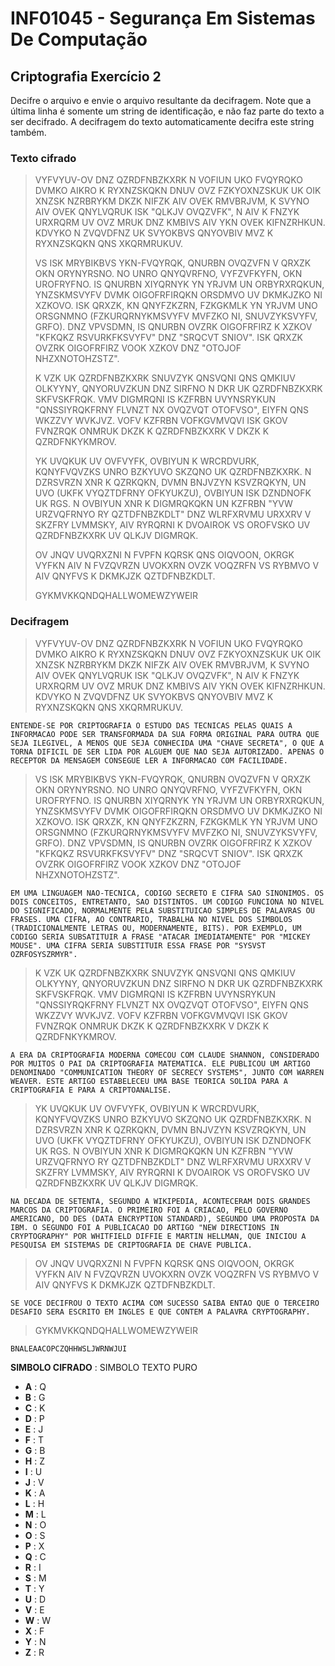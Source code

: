 # INF01045 - Segurança Em Sistemas De Computação

## Criptografia Exercício 2

Decifre o arquivo e envie o arquivo resultante da decifragem. Note que a última linha é somente um string de identificação, e não faz parte do texto a ser decifrado. A decifragem do texto automaticamente decifra este string também.

### Texto cifrado

> VYFVYUV-OV DNZ QZRDFNBZKXRK N VOFIUN UKO FVQYRQKO DVMKO AIKRO K RYXNZSKQKN
> DNUV OVZ FZKYOXNZSKUK UK OIK XNZSK NZRBRYKM DKZK NIFZK AIV OVEK RMVBRJVM,
> K SVYNO AIV OVEK QNYLVQRUK ISK "QLKJV OVQZVFK", N AIV K FNZYK URXRQRM UV
> OVZ MRUK DNZ KMBIVS AIV YKN OVEK KIFNZRHKUN. KDVYKO N ZVQVDFNZ UK SVYOKBVS
> QNYOVBIV MVZ K RYXNZSKQKN QNS XKQRMRUKUV.
> 
> VS ISK MRYBIKBVS YKN-FVQYRQK, QNURBN OVQZVFN V QRXZK OKN ORYNYRSNO. NO UNRO
> QNYQVRFNO, VYFZVFKYFN, OKN UROFRYFNO. IS QNURBN XIYQRNYK YN YRJVM UN ORBYRXRQKUN,
> YNZSKMSVYFV DVMK OIGOFRFIRQKN ORSDMVO UV DKMKJZKO NI XZKOVO. ISK QRXZK, KN
> QNYFZKZRN, FZKGKMLK YN YRJVM UNO ORSGNMNO (FZKURQRNYKMSVYFV MVFZKO NI, SNUVZYKSVYFV,
> GRFO). DNZ VPVSDMN, IS QNURBN OVZRK OIGOFRFIRZ K XZKOV "KFKQKZ RSVURKFKSVYFV" DNZ
> "SRQCVT SNIOV". ISK QRXZK OVZRK OIGOFRFIRZ VOOK XZKOV DNZ "OTOJOF NHZXNOTOHZSTZ".
> 
> K VZK UK QZRDFNBZKXRK SNUVZYK QNSVQNI QNS QMKIUV OLKYYNY, QNYORUVZKUN DNZ SIRFNO
> N DKR UK QZRDFNBZKXRK SKFVSKFRQK. VMV DIGMRQNI IS KZFRBN UVYNSRYKUN "QNSSIYRQKFRNY
> FLVNZT NX OVQZVQT OTOFVSO", EIYFN QNS WKZZVY WVKJVZ. VOFV KZFRBN VOFKGVMVQVI ISK
> GKOV FVNZRQK ONMRUK DKZK K QZRDFNBZKXRK V DKZK K QZRDFNKYKMROV. 
> 
> YK UVQKUK UV OVFVYFK, OVBIYUN K WRCRDVURK, KQNYFVQVZKS UNRO BZKYUVO SKZQNO UK
> QZRDFNBZKXRK. N DZRSVRZN XNR K QZRKQKN, DVMN BNJVZYN KSVZRQKYN, UN UVO
> (UKFK VYQZTDFRNY OFKYUKZU), OVBIYUN ISK DZNDNOFK UK RGS. N OVBIYUN XNR K 
> DIGMRQKQKN UN KZFRBN "YVW URZVQFRNYO RY QZTDFNBZKDLT" DNZ WLRFXRVMU URXXRV
> V SKZFRY LVMMSKY, AIV RYRQRNI K DVOAIROK VS OROFVSKO UV QZRDFNBZKXRK UV QLKJV DIGMRQK.
> 
> OV JNQV UVQRXZNI N FVPFN KQRSK QNS OIQVOON, OKRGK VYFKN AIV N FVZQVRZN
> UVOKXRN OVZK VOQZRFN VS RYBMVO V AIV QNYFVS K DKMKJZK QZTDFNBZKDLT.
> 
> 
> GYKMVKKQNDQHALLWOMEWZYWEIR

### Decifragem

> VYFVYUV-OV DNZ QZRDFNBZKXRK N VOFIUN UKO FVQYRQKO DVMKO AIKRO K RYXNZSKQKN
> DNUV OVZ FZKYOXNZSKUK UK OIK XNZSK NZRBRYKM DKZK NIFZK AIV OVEK RMVBRJVM,
> K SVYNO AIV OVEK QNYLVQRUK ISK "QLKJV OVQZVFK", N AIV K FNZYK URXRQRM UV
> OVZ MRUK DNZ KMBIVS AIV YKN OVEK KIFNZRHKUN. KDVYKO N ZVQVDFNZ UK SVYOKBVS
> QNYOVBIV MVZ K RYXNZSKQKN QNS XKQRMRUKUV.

    ENTENDE-SE POR CRIPTOGRAFIA O ESTUDO DAS TECNICAS PELAS QUAIS A INFORMACAO PODE SER TRANSFORMADA DA SUA FORMA ORIGINAL PARA OUTRA QUE SEJA ILEGIVEL, A MENOS QUE SEJA CONHECIDA UMA "CHAVE SECRETA", O QUE A TORNA DIFICIL DE SER LIDA POR ALGUEM QUE NAO SEJA AUTORIZADO. APENAS O RECEPTOR DA MENSAGEM CONSEGUE LER A INFORMACAO COM FACILIDADE.

> VS ISK MRYBIKBVS YKN-FVQYRQK, QNURBN OVQZVFN V QRXZK OKN ORYNYRSNO. NO UNRO
> QNYQVRFNO, VYFZVFKYFN, OKN UROFRYFNO. IS QNURBN XIYQRNYK YN YRJVM UN ORBYRXRQKUN,
> YNZSKMSVYFV DVMK OIGOFRFIRQKN ORSDMVO UV DKMKJZKO NI XZKOVO. ISK QRXZK, KN
> QNYFZKZRN, FZKGKMLK YN YRJVM UNO ORSGNMNO (FZKURQRNYKMSVYFV MVFZKO NI, SNUVZYKSVYFV,
> GRFO). DNZ VPVSDMN, IS QNURBN OVZRK OIGOFRFIRZ K XZKOV "KFKQKZ RSVURKFKSVYFV" DNZ
> "SRQCVT SNIOV". ISK QRXZK OVZRK OIGOFRFIRZ VOOK XZKOV DNZ "OTOJOF NHZXNOTOHZSTZ".

    EM UMA LINGUAGEM NAO-TECNICA, CODIGO SECRETO E CIFRA SAO SINONIMOS. OS DOIS CONCEITOS, ENTRETANTO, SAO DISTINTOS. UM CODIGO FUNCIONA NO NIVEL DO SIGNIFICADO, NORMALMENTE PELA SUBSTITUICAO SIMPLES DE PALAVRAS OU FRASES. UMA CIFRA, AO CONTRARIO, TRABALHA NO NIVEL DOS SIMBOLOS (TRADICIONALMENTE LETRAS OU, MODERNAMENTE, BITS). POR EXEMPLO, UM CODIGO SERIA SUBSATITUIR A FRASE "ATACAR IMEDIATAMENTE" POR "MICKEY MOUSE". UMA CIFRA SERIA SUBSTITUIR ESSA FRASE POR "SYSVST OZRFOSYSZRMYR". 

> K VZK UK QZRDFNBZKXRK SNUVZYK QNSVQNI QNS QMKIUV OLKYYNY, QNYORUVZKUN DNZ SIRFNO
> N DKR UK QZRDFNBZKXRK SKFVSKFRQK. VMV DIGMRQNI IS KZFRBN UVYNSRYKUN "QNSSIYRQKFRNY
> FLVNZT NX OVQZVQT OTOFVSO", EIYFN QNS WKZZVY WVKJVZ. VOFV KZFRBN VOFKGVMVQVI ISK
> GKOV FVNZRQK ONMRUK DKZK K QZRDFNBZKXRK V DKZK K QZRDFNKYKMROV. 

    A ERA DA CRIPTOGRAFIA MODERNA COMECOU COM CLAUDE SHANNON, CONSIDERADO POR MUITOS O PAI DA CRIPTOGRAFIA MATEMATICA. ELE PUBLICOU UM ARTIGO DENOMINADO "COMMUNICATION THEORY OF SECRECY SYSTEMS", JUNTO COM WARREN WEAVER. ESTE ARTIGO ESTABELECEU UMA BASE TEORICA SOLIDA PARA A CRIPTOGRAFIA E PARA A CRIPTOANALISE.

> YK UVQKUK UV OVFVYFK, OVBIYUN K WRCRDVURK, KQNYFVQVZKS UNRO BZKYUVO SKZQNO UK
> QZRDFNBZKXRK. N DZRSVRZN XNR K QZRKQKN, DVMN BNJVZYN KSVZRQKYN, UN UVO
> (UKFK VYQZTDFRNY OFKYUKZU), OVBIYUN ISK DZNDNOFK UK RGS. N OVBIYUN XNR K 
> DIGMRQKQKN UN KZFRBN "YVW URZVQFRNYO RY QZTDFNBZKDLT" DNZ WLRFXRVMU URXXRV
> V SKZFRY LVMMSKY, AIV RYRQRNI K DVOAIROK VS OROFVSKO UV QZRDFNBZKXRK UV QLKJV DIGMRQK.

    NA DECADA DE SETENTA, SEGUNDO A WIKIPEDIA, ACONTECERAM DOIS GRANDES MARCOS DA CRIPTOGRAFIA. O PRIMEIRO FOI A CRIACAO, PELO GOVERNO AMERICANO, DO DES (DATA ENCRYPTION STANDARD), SEGUNDO UMA PROPOSTA DA IBM. O SEGUNDO FOI A PUBLICACAO DO ARTIGO "NEW DIRECTIONS IN CRYPTOGRAPHY" POR WHITFIELD DIFFIE E MARTIN HELLMAN, QUE INICIOU A PESQUISA EM SISTEMAS DE CRIPTOGRAFIA DE CHAVE PUBLICA.

> OV JNQV UVQRXZNI N FVPFN KQRSK QNS OIQVOON, OKRGK VYFKN AIV N FVZQVRZN
> UVOKXRN OVZK VOQZRFN VS RYBMVO V AIV QNYFVS K DKMKJZK QZTDFNBZKDLT.

    SE VOCE DECIFROU O TEXTO ACIMA COM SUCESSO SAIBA ENTAO QUE O TERCEIRO DESAFIO SERA ESCRITO EM INGLES E QUE CONTEM A PALAVRA CRYPTOGRAPHY.

> GYKMVKKQNDQHALLWOMEWZYWEIR

    BNALEAACOPCZQHHWSLJWRNWJUI


**SIMBOLO CIFRADO** : SIMBOLO TEXTO PURO

* **A** : Q
* **B** : G
* **C** : K
* **D** : P
* **E** : J
* **F** : T
* **G** : B
* **H** : Z
* **I** : U
* **J** : V
* **K** : A
* **L** : H
* **M** : L
* **N** : O
* **O** : S
* **P** : X
* **Q** : C
* **R** : I
* **S** : M
* **T** : Y
* **U** : D
* **V** : E
* **W** : W
* **X** : F
* **Y** : N
* **Z** : R